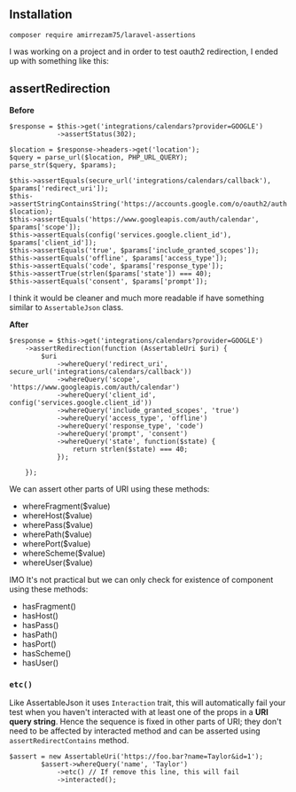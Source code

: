 ## Installation

``composer require amirrezam75/laravel-assertions``

I was working on a project and in order to test oauth2 redirection, I ended up with something like this:

## assertRedirection

**Before**
```
$response = $this->get('integrations/calendars?provider=GOOGLE')
            ->assertStatus(302);

$location = $response->headers->get('location');
$query = parse_url($location, PHP_URL_QUERY);
parse_str($query, $params);

$this->assertEquals(secure_url('integrations/calendars/callback'), $params['redirect_uri']);
$this->assertStringContainsString('https://accounts.google.com/o/oauth2/auth', $location);
$this->assertEquals('https://www.googleapis.com/auth/calendar', $params['scope']);
$this->assertEquals(config('services.google.client_id'), $params['client_id']);
$this->assertEquals('true', $params['include_granted_scopes']);
$this->assertEquals('offline', $params['access_type']);
$this->assertEquals('code', $params['response_type']);
$this->assertTrue(strlen($params['state']) === 40);
$this->assertEquals('consent', $params['prompt']);
```
I think it would be cleaner and much more readable if have something similar to ``AssertableJson`` class.

**After**

```
$response = $this->get('integrations/calendars?provider=GOOGLE')
    ->assertRedirection(function (AssertableUri $uri) {
        $uri
            ->whereQuery('redirect_uri', secure_url('integrations/calendars/callback'))
            ->whereQuery('scope', 'https://www.googleapis.com/auth/calendar')
            ->whereQuery('client_id', config('services.google.client_id'))
            ->whereQuery('include_granted_scopes', 'true')
            ->whereQuery('access_type', 'offline')
            ->whereQuery('response_type', 'code')
            ->whereQuery('prompt', 'consent')
            ->whereQuery('state', function($state) {
                return strlen($state) === 40;
            });

    });
```

We can assert other parts of URI using these methods:

- whereFragment($value)
- whereHost($value)
- wherePass($value)
- wherePath($value)
- wherePort($value)
- whereScheme($value)
- whereUser($value)

IMO It's not practical but we can only check for existence of component using these methods:

- hasFragment()
- hasHost()
- hasPass()
- hasPath()
- hasPort()
- hasScheme()
- hasUser()

### ``etc()``

Like AssertableJson it uses ``Interaction`` trait, this will automatically fail your test when you haven't interacted with at least one of the props in a **URI query string**. Hence  the sequence is fixed in other parts of URI; they don't need to be affected by interacted method and can be asserted using ``assertRedirectContains`` method.



```
$assert = new AssertableUri('https://foo.bar?name=Taylor&id=1');
        $assert->whereQuery('name', 'Taylor')
            ->etc() // If remove this line, this will fail
            ->interacted();
```
